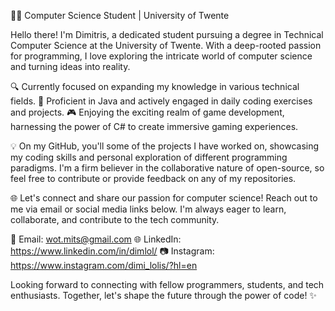 👨‍💻 Computer Science Student | University of Twente

Hello there! I'm Dimitris, a dedicated student pursuing a degree in Technical Computer Science at the University of Twente. With a deep-rooted passion for programming, I love exploring the intricate world of computer science and turning ideas into reality.

🔍 Currently focused on expanding my knowledge in various technical fields.
🌟 Proficient in Java and actively engaged in daily coding exercises and projects.
🎮 Enjoying the exciting realm of game development, harnessing the power of C# to create immersive gaming experiences.

💡 On my GitHub, you'll some of the projects I have worked on, showcasing my coding skills and personal exploration of different programming paradigms. I'm a firm believer in the collaborative nature of open-source, so feel free to contribute or provide feedback on any of my repositories.

🌐 Let's connect and share our passion for computer science! Reach out to me via email or social media links below. I'm always eager to learn, collaborate, and contribute to the tech community.

📧 Email: wot.mits@gmail.com
🌐 LinkedIn: https://www.linkedin.com/in/dimlol/
📷 Instagram: https://www.instagram.com/dimi_lolis/?hl=en

Looking forward to connecting with fellow programmers, students, and tech enthusiasts. Together, let's shape the future through the power of code! ✨
